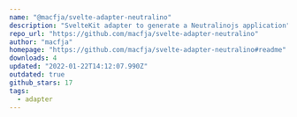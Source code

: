 ```yaml
---
name: "@macfja/svelte-adapter-neutralino"
description: "SvelteKit adapter to generate a Neutralinojs application"
repo_url: "https://github.com/macfja/svelte-adapter-neutralino"
author: "macfja"
homepage: "https://github.com/macfja/svelte-adapter-neutralino#readme"
downloads: 4
updated: "2022-01-22T14:12:07.990Z"
outdated: true
github_stars: 17
tags: 
  - adapter
---
```

